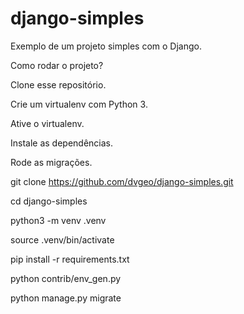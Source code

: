 # django-simples

Exemplo de um projeto simples com o Django.

Como rodar o projeto?

Clone esse repositório.

Crie um virtualenv com Python 3.

Ative o virtualenv.

Instale as dependências.

Rode as migrações.


git clone https://github.com/dvgeo/django-simples.git

cd django-simples

python3 -m venv .venv

source .venv/bin/activate

pip install -r requirements.txt

python contrib/env_gen.py

python manage.py migrate
